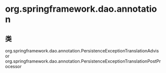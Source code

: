 # org.springframework.dao.annotation

## 类

org.springframework.dao.annotation.PersistenceExceptionTranslationAdvisor
org.springframework.dao.annotation.PersistenceExceptionTranslationPostProcessor




